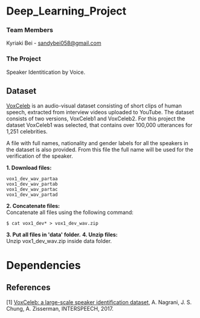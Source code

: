# Deep_Learning_Project

### Team Members
Kyriaki Bei - sandybei058@gmail.com

### The Project
Speaker Identitication by Voice. 

## Dataset

[VoxCeleb](https://www.robots.ox.ac.uk/~vgg/data/voxceleb/) is an audio-visual dataset consisting of short clips of human speech, extracted from interview videos uploaded to YouTube. The dataset consists of two versions, VoxCeleb1 and VoxCeleb2. For this project the dataset VoxCeleb1 was selected, that contains over 100,000 utterances for 1,251 celebrities.

A file with full names, nationality and gender labels for all the speakers in the dataset is also provided. From this file the full name will be used for the verification of the speaker.

**1. Download files:**
```
vox1_dev_wav_partaa
vox1_dev_wav_partab
vox1_dev_wav_partac
vox1_dev_wav_partad
```

**2. Concatenate files:**\
Concatenate all files using the following command:
```
$ cat vox1_dev* > vox1_dev_wav.zip
```

**3. Put all files in 'data' folder.**
**4. Unzip files:**\
Unzip vox1_dev_wav.zip inside data folder.

# Dependencies


## References
[1] [VoxCeleb: a large-scale speaker identification dataset](https://www.robots.ox.ac.uk/~vgg/publications/2017/Nagrani17/nagrani17.pdf), A. Nagrani, J. S. Chung, A. Zisserman, INTERSPEECH, 2017.
      

